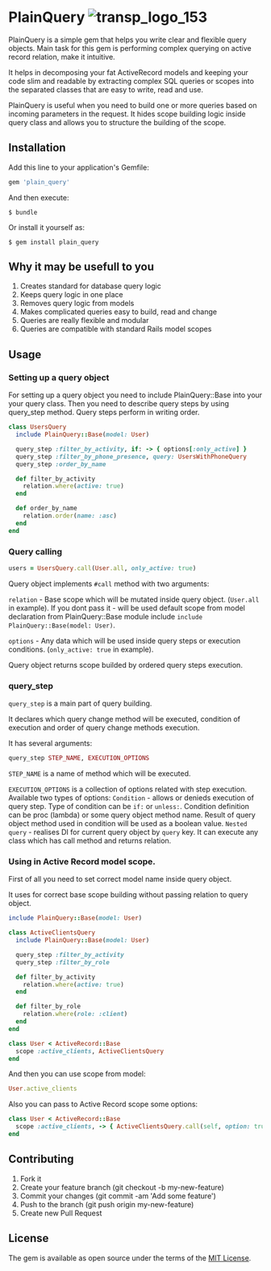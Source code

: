 # PlainQuery ![transp_logo_153](https://user-images.githubusercontent.com/95882437/189980991-9417395b-ff94-4480-89a5-bb97c9aaf8ca.png)

PlainQuery is a simple gem that helps you write clear and flexible query objects.
Main task for this gem is performing complex querying on active record relation, make it intuitive.

It helps in decomposing your fat ActiveRecord models and keeping your code slim and readable by extracting complex SQL queries or scopes into the separated classes that are easy to write, read and use.

PlainQuery is useful when you need to build one or more queries based on incoming parameters in the request. It hides scope building logic inside query class and allows you to structure the building of the scope.
## Installation

Add this line to your application's Gemfile:

```ruby
gem 'plain_query'
```

And then execute:

    $ bundle

Or install it yourself as:

    $ gem install plain_query

## Why it may be usefull to you
1. Creates standard for database query logic
2. Keeps query logic in one place
3. Removes query logic from models
4. Makes complicated queries easy to build, read and change
5. Queries are really flexible and modular
6. Queries are compatible with standard Rails model scopes

## Usage
### Setting up a query object
For setting up a query object you need to include PlainQuery::Base into your your query class.
Then you need to describe query steps by using query_step method.
Query steps perform in writing order.

```rb
class UsersQuery
  include PlainQuery::Base(model: User)

  query_step :filter_by_activity, if: -> { options[:only_active] }
  query_step :filter_by_phone_presence, query: UsersWithPhoneQuery
  query_step :order_by_name

  def filter_by_activity
    relation.where(active: true)
  end

  def order_by_name
    relation.order(name: :asc)
  end
end
```

### Query calling

```rb
users = UsersQuery.call(User.all, only_active: true)
```

Query object implements `#call` method with two arguments:

`relation` - Base scope which will be mutated inside query object. (`User.all` in example).
If you dont pass it - will be used default scope from model declaration from PlainQuery::Base module include `include PlainQuery::Base(model: User)`.

`options` - Any data which will be used inside query steps or execution conditions. (`only_active: true` in example).

Query object returns scope builded by ordered query steps execution.

### query_step
`query_step` is a main part of query building.

It declares which query change method will be executed, condition of execution and order of query change methods execution.

It has several arguments:

```rb
query_step STEP_NAME, EXECUTION_OPTIONS
```

`STEP_NAME` is a name of method which will be executed.

`EXECUTION_OPTIONS` is a collection of options related with step execution.
Available two types of options:
`Condition` - allows or denieds execution of query step. Type of condition can be `if:` or `unless:`. Condition definition can be proc (lambda) or some query object method name. Result of query object method used in condition will be used as a boolean value.
`Nested query` - realises DI for current query object by `query` key. It can execute any class which has call method and returns relation.

### Using in Active Record model scope.
First of all you need to set correct model name inside query object.

It uses for correct base scope building without passing relation to query object.

```rb
include PlainQuery::Base(model: User)
```

```rb
class ActiveClientsQuery
  include PlainQuery::Base(model: User)

  query_step :filter_by_activity
  query_step :filter_by_role

  def filter_by_activity
    relation.where(active: true)
  end

  def filter_by_role
    relation.where(role: :client)
  end
end
```

```rb
class User < ActiveRecord::Base
  scope :active_clients, ActiveClientsQuery
end
```

And then you can use scope from model:

```rb
User.active_clients
```

Also you can pass to Active Record scope some options:

```rb
class User < ActiveRecord::Base
  scope :active_clients, -> { ActiveClientsQuery.call(self, option: true) }
end
```

## Contributing

1. Fork it
2. Create your feature branch (git checkout -b my-new-feature)
3. Commit your changes (git commit -am 'Add some feature')
4. Push to the branch (git push origin my-new-feature)
5. Create new Pull Request

## License

The gem is available as open source under the terms of the [MIT License](https://opensource.org/licenses/MIT).
